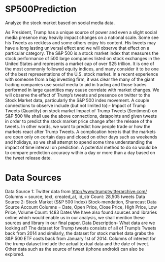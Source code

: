 # SP500Prediction
Analyze the stock market based on social media data. 

As President, Trump has a unique source of power and even a slight social media presence may heavily impact changes on a national scale. Some see his Tweets as reckless and some others enjoy his content. His tweets may have a long lasting universal effect and we will observe that effect on a particular category. 
The S&P 500 is a stock market index that measures the stock performance of 500 large companies listed on stock exchanges in the United States and represents a market cap of over $25 trillion. It is one of the most commonly followed equity indices, and many consider it to be one of the best representations of the U.S. stock market.  In a recent experience with someone from a big investing firm, it was clear the many of the giant trading companies use social media to aid in trading and those trades performed in large quantities may cause correlate with market changes. We will observe the effect of Trump’s tweets and presence on twitter to the Stock Market data, particularly the S&P 500 index movement. 
A couple connections to observe include (but not limited to):- 
Impact of Trump Tweets (Quantity) on stock market
Impact of Trump Tweets (Sentiment) on S&P 500
We shall use the above connections, datapoints and given tweets in order to predict the stock market price change after the release of the tweets. In other words, we want to predict how people trade or how the markets react after Trump Tweets. A complication here is that the markets are open only on certain days and closed on other days such as weekends and holidays, so we shall attempt to spend some time understanding the impact of time interval on prediction. A potential method to do so would be to compare prediction accuracy within a day or more than a day based on the tweet release date. 

# Data Sources
Data Source 1: Twitter data from http://www.trumptwitterarchive.com/ 
Columns = source, text, created_at, id_str
Count: 28,505 tweets
Data Source 2: Stock Market (S&P 500 Index) Stock-mendation, Sharecast Data Source Account
Columns = Date, Open Price, Close Price, High Price, Low Price, Volume
Count: 1483 Dates
We have also found sources and libraries online which would enable us in our analysis, we shall mention these sources and library  in our final paper. 
Data Description- What data are we looking at?
The dataset for Trump tweets consists of all of Trump’s Tweets back from 2014 and similarly, the dataset for stock market data grabs the S&P 500 ETF costs back from January 1st of 2014. 
Columns of interest for the trump dataset include the actual textual data and the date of tweet. Other data such as the source of tweet (iphone android) can also be explored. 
